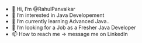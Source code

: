 - 👋 Hi, I’m @RahulPanvalkar
- 👀 I’m interested in Java Developement
- 🌱 I’m currently learning Advanced Java..
- 💞️ I’m looking for a Job as a Fresher Java Developer
- 📫 How to reach me -> message me on LinkedIn

<!---
RahulPanvalkar/RahulPanvalkar is a ✨ special ✨ repository because its `README.md` (this file) appears on your GitHub profile.
You can click the Preview link to take a look at your changes.
--->
